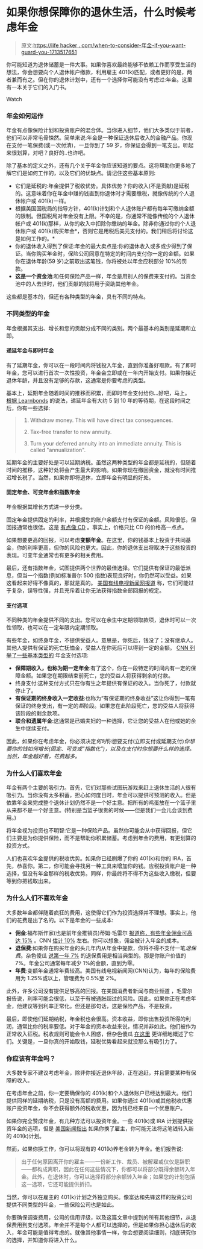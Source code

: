 # 如果你想保障你的退休生活，什么时候考虑年金

> 原文:[https://life hacker . com/when-to-consider-年金-if-you-want-guard-you-1713517651](https://lifehacker.com/when-to-consider-annuities-if-you-want-to-safeguard-you-1713517651)

你可能知道为退休储蓄是一件大事。如果你喜欢最终能够不依赖工作而享受生活的想法，你会想要向个人退休帐户缴款，利用雇主 401(k)匹配，或者更好的是，两者兼而有之。但在你的退休计划中，还有一个选择你可能没有考虑过:年金。这里有一本关于它们的入门书。

Watch

### 年金如何运作

年金有点像保险计划和投资账户的混合体。当你进入细节，他们大多类似于前者，他们可以非常毛骨悚然。简单来说:年金是一种保证退休后收入的金融产品。你现在支付一笔保费(或一次付清)，一旦你到了 59 岁，你保证会得到一笔支出。听起来很划算，对吧？良好的..也许吧。

除了基本的定义之外，还有几个关于年金你应该知道的要点。这将帮助你更多地了解它们是如何工作的，以及它们的优缺点。请记住这些基本原则:

*   它们是延税的:年金提供了税收优势。具体优势？你的收入(不是贡献)是延税的。这意味着你在年金中赚的钱直到你退休时才需要缴税，就像传统的个人退休帐户或 401(k)一样。
*   根据美国国税局的指导方针，401(k)计划和个人退休账户都有每年可缴纳金额的限制。但国税局对年金没有上限。不幸的是，你通常不能像传统的个人退休帐户或 401(k)那样，从你的收入中扣除你缴纳的年金。除非你通过你的个人退休账户或 401(k)购买年金*，否则它是用税后美元支付的。我们稍后将讨论这是如何工作的。*
*   你的退休收入得到了保证:年金的最大卖点是:你的退休收入或多或少得到了保证。当你购买年金时，保险公司同意在特定的时间内支付你一定的金额。如果你在退休年龄(59 岁)之前取出这笔钱，你将被处以年金应税部分 10%的罚款。
*   **这是一个资金池**:和任何保险产品一样，年金是用别人的保费来支付的。当资金池中的人去世时，他们贡献的钱将用于资助其他年金。

这些都是基本的，但还有各种类型的年金，具有不同的特点。

### 不同类型的年金

年金根据其支出、增长和您的贡献分成不同的类别。两个最基本的类别是延期和立即。

#### 递延年金与即时年金

有了延期年金，你可以在一段时间内将钱投入年金，直到你准备好取款。有了即时年金，您可以进行首次一次性投资，年金会立即或在一年内开始支付。如果你接近退休年龄，并且没有足够的存款，这通常是你要考虑的类型。

基本上，延期年金随着时间的推移而积累，而即时年金支付给你...好吧，马上。 [根据 Learnbonds](http://learnbonds.com/immediate-and-deferred-annuities-comparison/13837/) 的说法，递延年金有大约 5 到 10 年的等待期，在这段时间之后，你有一些选择:

> 1.  Withdraw money. This will have direct tax consequences.
>     
> 2.  Tax-free transfer to new annuity.
>     
> 3.  Turn your deferred annuity into an immediate annuity. This is called "annualization".

延期年金的主要好处是可以延期纳税。虽然这两种类型的年金都是延税的，但随着时间的推移，这种好处将会产生最大的影响。如果你现在撤回资金，就没有时间推迟增长税了。当然，如果你即将退休，立即年金有明显的好处。

#### 固定年金、可变年金和指数年金

年金根据其增长方式进一步分类。

固定年金提供固定的利率，并根据您的账户余额支付有保证的金额。风险很低，但回报通常也很低。这是 [有点像 CD](https://lifehacker.com/weekend-project-buy-a-certificate-of-deposit-185950) 。事实上，价格只比 CD 的价格高一点点。

如果想要更高的回报，可以考虑**变额年金**。在这里，你的钱基本上投资于共同基金，你的利率更高，但你的风险也更大。因此，你的退休支出将取决于这些投资的表现。可变年金通常也有更多的相关费用。

最后，还有指数年金，试图提供两个世界的最佳选择。它们提供有保证的最低派息，但当一个指数(例如标准普尔 500 指数)表现良好时，你仍然可以受益。如果这看起来好得不像真的，那就是真的。 [美国有线电视新闻网报道](http://money.cnn.com/retirement/guide/annuities_equityindexed.moneymag/index3.htm?iid=EL) 称，它们可能过于复杂，误导性强，并且充斥着让你无法获得指数全部回报的规定。

#### 支付选项

不同种类的年金提供不同的支出。您可以在余生中定期领取款项，退休时可以一次性领取，也可以在一定年限内定期领取。

有些年金，如终身年金，不提供受益人。意思是，你死后，钱没了；没有继承人。其他人提供有保证的死亡抚恤金，受益人在你死后可以得到一定的金额。 [CNN 列举了一些基本类型的](http://money.cnn.com/retirement/guide/annuities_basics.moneymag/index8.htm?iid=EL) 年金支付选项:

*   **保障期收入，**也称为**期一定年金**:有了这个，你在一段特定的时间内有一定的保障金额。如果您在期限结束前死亡，您的受益人将获得剩余的付款。
*   终身支付:这种支付方式只在你有生之年提供有保证的收入。当你死了，付款就停止了。
*   **有保证期的终身收入一定收益**:也称为“有保证期的终身收益”这让你得到一笔有保证的终身支出，有一定的*期*阶段。如果您在此阶段死亡，您的受益人将获得该阶段的剩余款项。
*   **联合和遗属年金**:这通常是已婚夫妇的一种选择，它让您的受益人在他或她的余生中继续支付。

因此，如果你在考虑年金，你必须决定*何时*你想要支付(立即支付或延期支付)*你想要你的钱如何增长(固定、可变或“指数化”)，以及在支付时你想要什么样的选择。当然，年金越好看，花费越多。*

### 为什么人们喜欢年金

年金有两个主要的吸引力。首先，它们对那些试图玩游戏来赶上退休生活的人很有吸引力。当你没有太多积蓄，担心如何度日时，年金可以提供可预测的收入。但是依靠年金来完成整个退休计划仍然不是一个好主意。把所有的鸡蛋放在一个篮子里从来都不是一个好主意。(特别是当篮子很贵的时候——但是我们一会儿会谈到费用。)

将年金视为投资也不明智:它是一种保险产品。虽然你可能会从中获得回报，但它们主要是为你提供保险，而不是帮助你积累储蓄。考虑到年金的费用，有更划算的投资方式。

人们也喜欢年金提供的税收优势。如果你已经刷爆了你的 401(k)和你的 IRA，首先，恭喜你。第二，你可能会寻找另一种工具来增加你的钱。应税投资账户是一种选择，但没有年金那样的税收优势。同样，你最终将不得不为这些收入缴税，但要等到你把钱取出来。

### 为什么人们不喜欢年金

大多数年金都伴随着疯狂的费用，这使得它们作为投资选择并不理想。事实上，他们的花费是出了名的。以下是年金的一些成本:

*   **佣金**:福布斯作家(也是前年金推销员)蒂姆·毛雷尔 [报道称，有些年金佣金可高达 15%](http://www.forbes.com/sites/timmaurer/2012/05/17/annuities-are-not-bought-theyre-sold/2/) 。CNN [估计 10%](http://money.cnn.com/retirement/guide/annuities_basics.moneymag/index5.htm) 左右。你可以想象，佣金被计入年金的成本。
*   **退保费**:如果你在购买年金的头几年内从年金中提款，你将不得不支付一笔*退保费*。杂色傻瓜 [说第一年 7%](https://www.fool.com/retirement/annuities/annuities02.htm) 的退保费用是相当典型的。那是你账户价值的 7%。年金公司通常每年减少 1%的金额，直到为零。
*   **年费**:变额年金通常年费较高。美国有线电视新闻网(CNN)认为，每年的保险费用为 1.25%或以上，管理费为 0.5%至 2%。

此外，许多公司没有提供足够高的回报。在美国消费者新闻与商业频道 ，毛雷尔报告说，利率可能会很低，以至于有被通胀超过的风险。因此，如果你正在考虑年金，他建议等到利率正常化。但还是那句话，这是保险产品，不是投资。

最后，即使他们延期纳税，年金税也会很高。资本收益，即你出售投资所得的利润，通常比你的税率要低。对于年金的资本收益来说，情况并非如此。他们被作为正常收入征税。税收规则可能会令人困惑，但杂色傻瓜 [在这里](http://www.fool.com/retirement/annuities/annuities01.htm) 更详细地概述了它们。关键是，一旦你真的开始取钱，延税优势看起来就没那么有吸引力了。

### 你应该有年金吗？

大多数专家不建议考虑年金，除非你接近退休年龄，正在追赶，并且需要某种有保障的收入。

在考虑年金之前，你一定要确保你的 401(k)和个人退休账户已经达到最大。他们提供同样的延期纳税，只是没有高额的费用。如果你通过 401(k)或其他税收优惠账户投资年金，你不会获得额外的税收优惠，因为钱已经来自一个优惠账户。

如果你完全赞成年金，有几种方法可以投资年金。一些 401(k)或 IRA 计划提供投资年金的选项，但是 [美国新闻指出](http://money.usnews.com/money/blogs/the-smarter-mutual-fund-investor/2013/01/15/how-to-pick-the-right-annuity-if-one-is-right-for-you) 如果你换了雇主，你可能无法将这笔钱转入新的 401(k)计划。

然而，如果你换工作，你可以将现有的 401(k)养老金转为年金。他们报告说:

> 出于任何原因离开你的雇主——一份新工作、裁员、被解雇或仅仅是辞职——都构成离职，因此在任何这些情况下，你都可以将部分既得余额转入年金。此外，在退休时，你可以选择将部分余额转入年金；如果您的计划包括这一选项，它还可能提供折扣。

当然，你可以在雇主的 401(k)计划之外独立购买。像富达和先锋这样的投资公司提供不同类型的年金，一些保险公司也是如此。

你要确保调查费用，公司的信用评级，以及这篇文章中提到的所有其他细节，从退保费用到支付选项。年金并不是每个人都可以选择的，但是如果你担心退休后的收入，年金可能是值得考虑的。就像其他事情一样，你会想要阅读细则，彻底研究你的选择，并知道你将进入什么。